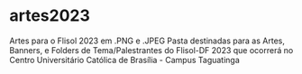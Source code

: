# artes2023
Artes para o Flisol 2023 em .PNG e .JPEG
Pasta destinadas para as Artes, Banners, e Folders de Tema/Palestrantes do Flisol-DF 2023 que ocorrerá no Centro Universitário Católica de Brasília - Campus Taguatinga
